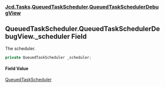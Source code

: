 ### [Jcd.Tasks](Jcd.Tasks.md 'Jcd.Tasks').[QueuedTaskScheduler](Jcd.Tasks.QueuedTaskScheduler.md 'Jcd.Tasks.QueuedTaskScheduler').[QueuedTaskSchedulerDebugView](Jcd.Tasks.QueuedTaskScheduler.QueuedTaskSchedulerDebugView.md 'Jcd.Tasks.QueuedTaskScheduler.QueuedTaskSchedulerDebugView')

## QueuedTaskScheduler.QueuedTaskSchedulerDebugView._scheduler Field

The scheduler.

```csharp
private QueuedTaskScheduler _scheduler;
```

#### Field Value
[QueuedTaskScheduler](Jcd.Tasks.QueuedTaskScheduler.md 'Jcd.Tasks.QueuedTaskScheduler')